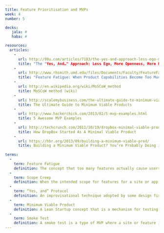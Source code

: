 ```yaml
---
title: Feature Prioritisation and MVPs
week: 4
number: 5

decks:
   jala: #
   haba: #

resources:
  articles:
    -
      url: http://99u.com/articles/7183/the-yes-and-approach-less-ego-more-openness-more-possibility
      title: "The "Yes, And…" Approach: Less Ego, More Openness, More Possibility"
    -
      url: http://www.rhsmith.umd.edu/files/Documents/Faculty/FeatureFatigueWhenProductCapabilitiesBecomeTooMuchOfAGoodThing.pdf
      title: "Feature Fatigue: When Product Capabilities Become Too Much of a Good Thing"
    -
      url: http://en.wikipedia.org/wiki/MoSCoW_method
      title: MoSCoW method (wiki)
    -
      url: http://scalemybusiness.com/the-ultimate-guide-to-minimum-viable-products/
      title: The Ultimate Guide to Minimum Viable Products
    -
      url: http://www.hackerchick.com/2013/02/5-mvp-examples.html
      title: 5 Awesome MVP Examples
    -
      url: http://techcrunch.com/2011/10/19/dropbox-minimal-viable-product/
      title: How DropBox Started As A Minimal Viable Product
    -
      url: https://hbr.org/2013/09/building-a-minimum-viable-prod/
      title: Building a Minimum Viable Product? You’re Probably Doing it Wrong
      
terms:
  -
    term: Feature Fatigue
    definition: The concept that too many features actually cause users to have a poorer experience with a product
  -
    term: Scope Creep
    definition: When the intended scope for features for a site or app gradually increases before launch.
  -
    term: “Yes, and” Protocol
    definition: An improvisational technique adopted by some design firms to facilitate open and positive brainstorming.
  -
    term: Minimum Viable Product
    definition: A Lean Startup concept that is a mechanism for testing and eliminating assumptions about a product with minimum effort and expense.
  -
    term: Smoke Test
    definition: A smoke test is a type of MVP where a site or feature is advertised before it is built. Interest in the feature or site is measured by how many users click on it and/or sign up.    
---
```


